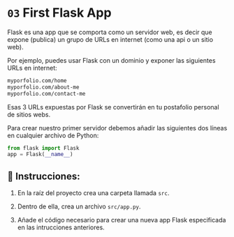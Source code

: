 # `03` First Flask App

Flask es una app que se comporta como un servidor web, es decir que expone (publica) un grupo de URLs en internet (como una api o un sitio web).

Por ejemplo, puedes usar Flask con un dominio y exponer las siguientes URLs en internet:

```txt
myporfolio.com/home
myporfolio.com/about-me
myporfolio.com/contact-me
```

Esas 3 URLs expuestas por Flask se convertirán en tu postafolio personal de sitios webs.

Para crear nuestro primer servidor debemos añadir las siguientes dos líneas en cualquier archivo de Python:


```python
from flask import Flask
app = Flask(__name__)
```
## 📝 Instrucciones:

1. En la raíz del proyecto crea una carpeta llamada `src`.

2. Dentro de ella, crea un archivo `src/app.py`. 

3. Añade el código necesario para crear una nueva app Flask especificada en las intrucciones anteriores.

 

